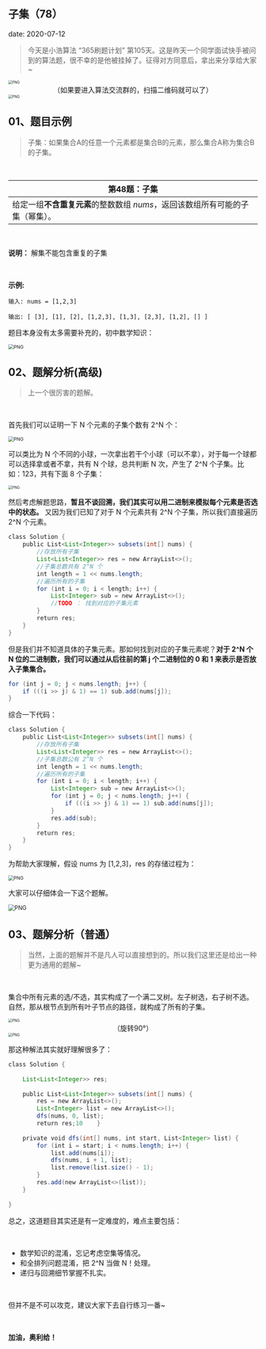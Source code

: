  
##	子集（78）
date:	2020-07-12
 

> 今天是小浩算法 “365刷题计划” 第105天。这是昨天一个同学面试快手被问到的算法题，很不幸的是他被挂掉了。征得对方同意后，拿出来分享给大家~

<img src="33/1.jpg" alt="PNG" style="zoom: 50%;" />

<center>（如果要进入算法交流群的，扫描二维码就可以了）</center>

<img src="33/2.jpg" alt="PNG" style="zoom: 50%;" />

## 01、题目示例

> 子集：如果集合A的任意一个元素都是集合B的元素，那么集合A称为集合B的子集。

<br/>

| 第48题：子集                                                 |
| ------------------------------------------------------------ |
| 给定一组**不含重复元素**的整数数组 *nums*，返回该数组所有可能的子集（幂集）。 |

<br/>

**说明：** 解集不能包含重复的子集

<br/>

**示例:**

```
输入: nums = [1,2,3] 

输出: [ [3], [1], [2], [1,2,3], [1,3], [2,3], [1,2], [] ] 
```

题目本身没有太多需要补充的，初中数学知识：

<img src="33/3.jpg" alt="PNG" style="zoom: 67%;" />

## 02、题解分析(高级)

> 上一个很厉害的题解。

<br/>

首先我们可以证明一下 N 个元素的子集个数有 2^N 个：

<img src="33/4.gif" alt="PNG" style="zoom: 67%;" />

可以类比为 N 个不同的小球，一次拿出若干个小球（可以不拿），对于每一个球都可以选择拿或者不拿，共有 N 个球，总共判断 N 次，产生了 2^N 个子集。比如：123，共有下面 8 个子集：

<img src="33/5.jpg" alt="PNG" style="zoom: 50%;" />

然后考虑解题思路，**暂且不谈回溯，我们其实可以用二进制来模拟每个元素是否选中的状态。** 又因为我们已知了对于 N 个元素共有 2^N 个子集，所以我们直接遍历 2^N 个元素。

```java
class Solution { 
    public List<List<Integer>> subsets(int[] nums) { 
        //存放所有子集 
        List<List<Integer>> res = new ArrayList<>(); 
        //子集总数共有 2^N 个 
        int length = 1 << nums.length; 
        //遍历所有的子集 
        for (int i = 0; i < length; i++) {
            List<Integer> sub = new ArrayList<>();
            //TODO ： 找到对应的子集元素
        }
        return res;
    }
}
```

但是我们并不知道具体的子集元素。那如何找到对应的子集元素呢？**对于 2^N 个 N 位的二进制数，我们可以通过从后往前的第 j 个二进制位的 0 和 1 来表示是否放入子集集合。**

```java
for (int j = 0; j < nums.length; j++) {
    if (((i >> j) & 1) == 1) sub.add(nums[j]);
}
```

综合一下代码：

```java
class Solution { 
    public List<List<Integer>> subsets(int[] nums) { 
        //存放所有子集 
        List<List<Integer>> res = new ArrayList<>(); 
        //子集总数公有 2^N 个 
        int length = 1 << nums.length; 
        //遍历所有的子集 
        for (int i = 0; i < length; i++) {
            List<Integer> sub = new ArrayList<>();
            for (int j = 0; j < nums.length; j++) {
                if (((i >> j) & 1) == 1) sub.add(nums[j]);
            }
            res.add(sub);
        }
        return res;
    }
}
```

为帮助大家理解，假设 nums 为 [1,2,3]，res 的存储过程为：

<img src="33/6.jpg" alt="PNG" style="zoom: 67%;" />

大家可以仔细体会一下这个题解。

<img src="33/7.jpg" alt="PNG" style="zoom: 80%;" />

## 03、题解分析（普通）

> 当然，上面的题解并不是凡人可以直接想到的。所以我们这里还是给出一种更为通用的题解~

<br/>

集合中所有元素的选/不选，其实构成了一个满二叉树。左子树选，右子树不选。自然，那从根节点到所有叶子节点的路径，就构成了所有的子集。

<img src="33/8.jpg" alt="PNG" style="zoom: 50%;" />

<center>（旋转90°）</center>

<img src="33/9.jpg" alt="PNG" style="zoom: 50%;" />

那这种解法其实就好理解很多了：

```java
class Solution { 
    
    List<List<Integer>> res; 
    
    public List<List<Integer>> subsets(int[] nums) { 
        res = new ArrayList<>(); 
        List<Integer> list = new ArrayList<>(); 
        dfs(nums, 0, list);
        return res;10    }
    
    private void dfs(int[] nums, int start, List<Integer> list) {
        for (int i = start; i < nums.length; i++) {
            list.add(nums[i]);
            dfs(nums, i + 1, list);
            list.remove(list.size() - 1);
        }
        res.add(new ArrayList<>(list));
    }
    
}
```

总之，这道题目其实还是有一定难度的，难点主要包括：

<br/>

- 数学知识的混淆，忘记考虑空集等情况。
- 和全排列问题混淆，把 2^N 当做 N！处理。
- 递归与回溯细节掌握不扎实。

<br/>

但并不是不可以攻克，建议大家下去自行练习一番~

<br/>

**加油，奥利给！**